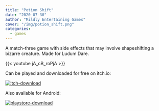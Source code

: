 ```yaml
---
title: "Potion Shift"
date: "2020-07-30"
author: "Mildly Entertaining Games"
cover: "/img/potion_shift.png"
categories:
  - games
---
```


A match-three game with side effects that may involve shapeshifting a bizarre creature. Made for Ludum Dare.

<!--more-->

{{< youtube jA_cB_roPjA >}}

Can be played and downloaded for free on itch.io:

[![itch-download](/img/download_from_itch_badge.svg)](https://mildlyentertaininggames.itch.io/potionshift)

Also available for Android:

[![playstore-download](/img/play_store_badge.png)](https://play.google.com/store/apps/details?id=com.mildlyentertaining.potionshift&hl=en_US)